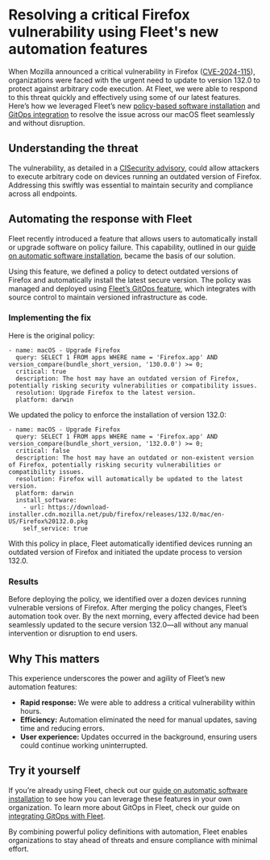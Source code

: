 # Resolving a critical Firefox vulnerability using Fleet's new automation features

When Mozilla announced a critical vulnerability in Firefox ([CVE-2024-115](https://nvd.nist.gov/vuln/detail/CVE-2024-11515)), organizations were faced with the urgent need to update to version 132.0 to protect against arbitrary code execution. At Fleet, we were able to respond to this threat quickly and effectively using some of our latest features. Here’s how we leveraged Fleet’s new [policy-based software installation](https://fleetdm.com/guides/automatic-software-install-in-fleet) and [GitOps integration](https://fleetdm.com/guides/sysadmin-diaries-gitops-a-strategic-advantage) to resolve the issue across our macOS fleet seamlessly and without disruption.

## Understanding the threat

The vulnerability, as detailed in a [CISecurity advisory](https://www.cisecurity.org/advisory/a-vulnerability-in-mozilla-firefox-could-allow-for-arbitrary-code-execution_2024-115), could allow attackers to execute arbitrary code on devices running an outdated version of Firefox. Addressing this swiftly was essential to maintain security and compliance across all endpoints.

## Automating the response with Fleet

Fleet recently introduced a feature that allows users to automatically install or upgrade software on policy failure. This capability, outlined in our [guide on automatic software installation](https://fleetdm.com/guides/automatic-software-install-in-fleet), became the basis of our solution.

Using this feature, we defined a policy to detect outdated versions of Firefox and automatically install the latest secure version. The policy was managed and deployed using [Fleet’s GitOps feature](https://fleetdm.com/guides/sysadmin-diaries-gitops-a-strategic-advantage), which integrates with source control to maintain versioned infrastructure as code.

### Implementing the fix

Here is the original policy:

```
- name: macOS - Upgrade Firefox
  query: SELECT 1 FROM apps WHERE name = 'Firefox.app' AND version_compare(bundle_short_version, '130.0.0') >= 0;
  critical: true
  description: The host may have an outdated version of Firefox, potentially risking security vulnerabilities or compatibility issues.
  resolution: Upgrade Firefox to the latest version.
  platform: darwin
```

We updated the policy to enforce the installation of version 132.0:

```
- name: macOS - Upgrade Firefox
  query: SELECT 1 FROM apps WHERE name = 'Firefox.app' AND version_compare(bundle_short_version, '132.0.0') >= 0;
  critical: false
  description: The host may have an outdated or non-existent version of Firefox, potentially risking security vulnerabilities or compatibility issues.
  resolution: Firefox will automatically be updated to the latest version.
  platform: darwin
  install_software:
    - url: https://download-installer.cdn.mozilla.net/pub/firefox/releases/132.0/mac/en-US/Firefox%20132.0.pkg
    self_service: true

```

With this policy in place, Fleet automatically identified devices running an outdated version of Firefox and initiated the update process to version 132.0.

### Results

Before deploying the policy, we identified over a dozen devices running vulnerable versions of Firefox. After merging the policy changes, Fleet’s automation took over. By the next morning, every affected device had been seamlessly updated to the secure version 132.0—all without any manual intervention or disruption to end users.

## Why This matters

This experience underscores the power and agility of Fleet’s new automation features:

- **Rapid response:** We were able to address a critical vulnerability within hours.  
- **Efficiency:** Automation eliminated the need for manual updates, saving time and reducing errors.  
- **User experience:** Updates occurred in the background, ensuring users could continue working uninterrupted.

## Try it yourself

If you’re already using Fleet, check out our [guide on automatic software installation](https://fleetdm.com/guides/automatic-software-install-in-fleet) to see how you can leverage these features in your own organization. To learn more about GitOps in Fleet, check our guide on [integrating GitOps with Fleet](https://fleetdm.com/guides/sysadmin-diaries-gitops-a-strategic-advantage).

By combining powerful policy definitions with automation, Fleet enables organizations to stay ahead of threats and ensure compliance with minimal effort.

<meta name="articleTitle" value="Resolving a critical Firefox vulnerability using Fleet's new automation features">
<meta name="authorFullName" value="Luke Heath">
<meta name="authorGitHubUsername" value="lukeheath">
<meta name="category" value="guides">
<meta name="publishedOn" value="2024-12-04">
<meta name="articleImageUrl" value="../website/assets/images/articles/vulnerability-management-advantages-of-fleet-to-support-government-agencies-1600x900@2x.png">
<meta name="description" value="This guide outlines the process of using Fleet policies to automatically remediate software vulnerabillities.">
